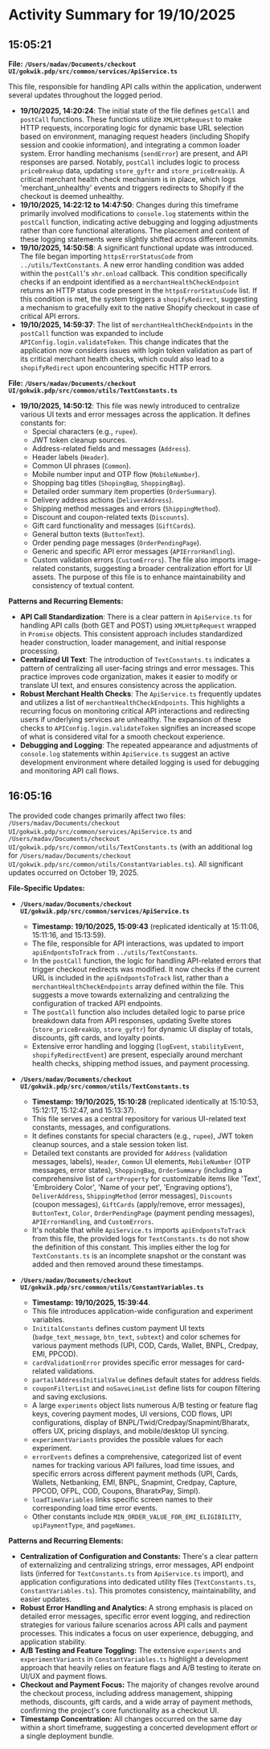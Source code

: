 # Activity Summary for 19/10/2025

## 15:05:21
**File: `/Users/madav/Documents/checkout UI/gokwik.pdp/src/common/services/ApiService.ts`**

This file, responsible for handling API calls within the application, underwent several updates throughout the logged period.

*   **19/10/2025, 14:20:24**: The initial state of the file defines `getCall` and `postCall` functions. These functions utilize `XMLHttpRequest` to make HTTP requests, incorporating logic for dynamic base URL selection based on environment, managing request headers (including Shopify session and cookie information), and integrating a common loader system. Error handling mechanisms (`sendError`) are present, and API responses are parsed. Notably, `postCall` includes logic to process `priceBreakup` data, updating `store_gyftr` and `store_priceBreakUp`. A critical merchant health check mechanism is in place, which logs 'merchant_unhealthy' events and triggers redirects to Shopify if the checkout is deemed unhealthy.
*   **19/10/2025, 14:22:12 to 14:47:50**: Changes during this timeframe primarily involved modifications to `console.log` statements within the `postCall` function, indicating active debugging and logging adjustments rather than core functional alterations. The placement and content of these logging statements were slightly shifted across different commits.
*   **19/10/2025, 14:50:58**: A significant functional update was introduced. The file began importing `httpsErrorStatusCode` from `../utils/TextConstants`. A new error handling condition was added within the `postCall`'s `xhr.onload` callback. This condition specifically checks if an endpoint identified as a `merchantHealthCheckEndpoint` returns an HTTP status code present in the `httpsErrorStatusCode` list. If this condition is met, the system triggers a `shopifyRedirect`, suggesting a mechanism to gracefully exit to the native Shopify checkout in case of critical API errors.
*   **19/10/2025, 14:59:37**: The list of `merchantHealthCheckEndpoints` in the `postCall` function was expanded to include `APIConfig.login.validateToken`. This change indicates that the application now considers issues with login token validation as part of its critical merchant health checks, which could also lead to a `shopifyRedirect` upon encountering specific HTTP errors.

**File: `/Users/madav/Documents/checkout UI/gokwik.pdp/src/common/utils/TextConstants.ts`**

*   **19/10/2025, 14:50:12**: This file was newly introduced to centralize various UI texts and error messages across the application. It defines constants for:
    *   Special characters (e.g., `rupee`).
    *   JWT token cleanup sources.
    *   Address-related fields and messages (`Address`).
    *   Header labels (`Header`).
    *   Common UI phrases (`Common`).
    *   Mobile number input and OTP flow (`MobileNumber`).
    *   Shopping bag titles (`ShopingBag`, `ShoppingBag`).
    *   Detailed order summary item properties (`OrderSummary`).
    *   Delivery address actions (`DeliverAddress`).
    *   Shipping method messages and errors (`ShippingMethod`).
    *   Discount and coupon-related texts (`Discounts`).
    *   Gift card functionality and messages (`GiftCards`).
    *   General button texts (`ButtonText`).
    *   Order pending page messages (`OrderPendingPage`).
    *   Generic and specific API error messages (`APIErrorHandling`).
    *   Custom validation errors (`CustomErrors`).
    The file also imports image-related constants, suggesting a broader centralization effort for UI assets. The purpose of this file is to enhance maintainability and consistency of textual content.

**Patterns and Recurring Elements:**

*   **API Call Standardization**: There is a clear pattern in `ApiService.ts` for handling API calls (both GET and POST) using `XMLHttpRequest` wrapped in `Promise` objects. This consistent approach includes standardized header construction, loader management, and initial response processing.
*   **Centralized UI Text**: The introduction of `TextConstants.ts` indicates a pattern of centralizing all user-facing strings and error messages. This practice improves code organization, makes it easier to modify or translate UI text, and ensures consistency across the application.
*   **Robust Merchant Health Checks**: The `ApiService.ts` frequently updates and utilizes a list of `merchantHealthCheckEndpoints`. This highlights a recurring focus on monitoring critical API interactions and redirecting users if underlying services are unhealthy. The expansion of these checks to `APIConfig.login.validateToken` signifies an increased scope of what is considered vital for a smooth checkout experience.
*   **Debugging and Logging**: The repeated appearance and adjustments of `console.log` statements within `ApiService.ts` suggest an active development environment where detailed logging is used for debugging and monitoring API call flows.

## 16:05:16
The provided code changes primarily affect two files: `/Users/madav/Documents/checkout UI/gokwik.pdp/src/common/services/ApiService.ts` and `/Users/madav/Documents/checkout UI/gokwik.pdp/src/common/utils/TextConstants.ts` (with an additional log for `/Users/madav/Documents/checkout UI/gokwik.pdp/src/common/utils/ConstantVariables.ts`). All significant updates occurred on October 19, 2025.

**File-Specific Updates:**

*   **`/Users/madav/Documents/checkout UI/gokwik.pdp/src/common/services/ApiService.ts`**
    *   **Timestamp: 19/10/2025, 15:09:43** (replicated identically at 15:11:06, 15:11:16, and 15:13:59).
    *   The file, responsible for API interactions, was updated to import `apiEndpontsToTrack` from `../utils/TextConstants`.
    *   In the `postCall` function, the logic for handling API-related errors that trigger checkout redirects was modified. It now checks if the current URL is included in the `apiEndpontsToTrack` list, rather than a `merchantHealthCheckEndpoints` array defined within the file. This suggests a move towards externalizing and centralizing the configuration of tracked API endpoints.
    *   The `postCall` function also includes detailed logic to parse price breakdown data from API responses, updating Svelte stores (`store_priceBreakUp`, `store_gyftr`) for dynamic UI display of totals, discounts, gift cards, and loyalty points.
    *   Extensive error handling and logging (`logEvent`, `stabilityEvent`, `shopifyRedirectEvent`) are present, especially around merchant health checks, shipping method issues, and payment processing.

*   **`/Users/madav/Documents/checkout UI/gokwik.pdp/src/common/utils/TextConstants.ts`**
    *   **Timestamp: 19/10/2025, 15:10:28** (replicated identically at 15:10:53, 15:12:17, 15:12:47, and 15:13:37).
    *   This file serves as a central repository for various UI-related text constants, messages, and configurations.
    *   It defines constants for special characters (e.g., `rupee`), JWT token cleanup sources, and a stale session token list.
    *   Detailed text constants are provided for `Address` (validation messages, labels), `Header`, `Common` UI elements, `MobileNumber` (OTP messages, error states), `ShoppingBag`, `OrderSummary` (including a comprehensive list of `cartProperty` for customizable items like 'Text', 'Embroidery Color', 'Name of your pet', 'Engraving options'), `DeliverAddress`, `ShippingMethod` (error messages), `Discounts` (coupon messages), `GiftCards` (apply/remove, error messages), `ButtonText`, `Color`, `OrderPendingPage` (payment pending messages), `APIErrorHandling`, and `CustomErrors`.
    *   It's notable that while `ApiService.ts` imports `apiEndpontsToTrack` from this file, the provided logs for `TextConstants.ts` do not show the definition of this constant. This implies either the log for `TextConstants.ts` is an incomplete snapshot or the constant was added and then removed around these timestamps.

*   **`/Users/madav/Documents/checkout UI/gokwik.pdp/src/common/utils/ConstantVariables.ts`**
    *   **Timestamp: 19/10/2025, 15:39:44**.
    *   This file introduces application-wide configuration and experiment variables.
    *   `InititalConstants` defines custom payment UI texts (`badge_text_message`, `btn_text`, `subtext`) and color schemes for various payment methods (UPI, COD, Cards, Wallet, BNPL, Credpay, EMI, PPCOD).
    *   `cardValidationError` provides specific error messages for card-related validations.
    *   `partailAddressInitialValue` defines default states for address fields.
    *   `couponFilterList` and `noSaveLineList` define lists for coupon filtering and saving exclusions.
    *   A large `experiments` object lists numerous A/B testing or feature flag keys, covering payment modes, UI versions, COD flows, UPI configurations, display of BNPL/Twid/Credpay/Snapmint/Bharatx, offers UX, pricing displays, and mobile/desktop UI syncing.
    *   `experimentVariants` provides the possible values for each experiment.
    *   `errorEvents` defines a comprehensive, categorized list of event names for tracking various API failures, load time issues, and specific errors across different payment methods (UPI, Cards, Wallets, Netbanking, EMI, BNPL, Snapmint, Credpay, Capture, PPCOD, OFPL, COD, Coupons, BharatxPay, Simpl).
    *   `loadTimeVariables` links specific screen names to their corresponding load time error events.
    *   Other constants include `MIN_ORDER_VALUE_FOR_EMI_ELIGIBILITY`, `upiPaymentType`, and `pageNames`.

**Patterns and Recurring Elements:**

*   **Centralization of Configuration and Constants:** There's a clear pattern of externalizing and centralizing strings, error messages, API endpoint lists (inferred for `TextConstants.ts` from `ApiService.ts` import), and application configurations into dedicated utility files (`TextConstants.ts`, `ConstantVariables.ts`). This promotes consistency, maintainability, and easier updates.
*   **Robust Error Handling and Analytics:** A strong emphasis is placed on detailed error messages, specific error event logging, and redirection strategies for various failure scenarios across API calls and payment processes. This indicates a focus on user experience, debugging, and application stability.
*   **A/B Testing and Feature Toggling:** The extensive `experiments` and `experimentVariants` in `ConstantVariables.ts` highlight a development approach that heavily relies on feature flags and A/B testing to iterate on UI/UX and payment flows.
*   **Checkout and Payment Focus:** The majority of changes revolve around the checkout process, including address management, shipping methods, discounts, gift cards, and a wide array of payment methods, confirming the project's core functionality as a checkout UI.
*   **Timestamp Concentration:** All changes occurred on the same day within a short timeframe, suggesting a concerted development effort or a single deployment bundle.